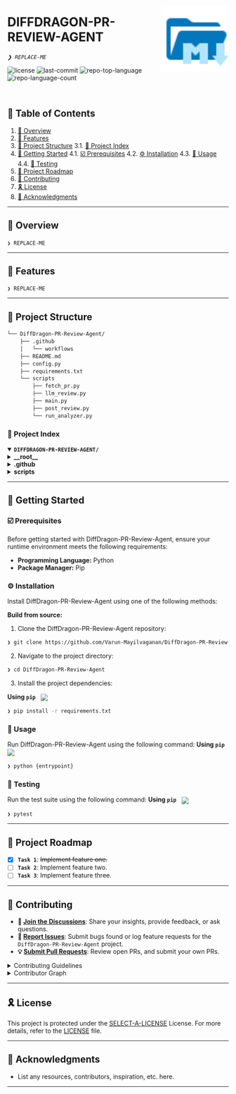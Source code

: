 <div align="left" style="position: relative;">
<img src="https://raw.githubusercontent.com/PKief/vscode-material-icon-theme/ec559a9f6bfd399b82bb44393651661b08aaf7ba/icons/folder-markdown-open.svg" align="right" width="30%" style="margin: -20px 0 0 20px;">
<h1>DIFFDRAGON-PR-REVIEW-AGENT</h1>
<p align="left">
    <em><code>❯ REPLACE-ME</code></em>
</p>
<p align="left">
    <img src="https://img.shields.io/github/license/Varun-Mayilvaganan/DiffDragon-PR-Review-Agent?style=default&logo=opensourceinitiative&logoColor=white&color=0080ff" alt="license">
    <img src="https://img.shields.io/github/last-commit/Varun-Mayilvaganan/DiffDragon-PR-Review-Agent?style=default&logo=git&logoColor=white&color=0080ff" alt="last-commit">
    <img src="https://img.shields.io/github/languages/top/Varun-Mayilvaganan/DiffDragon-PR-Review-Agent?style=default&color=0080ff" alt="repo-top-language">
    <img src="https://img.shields.io/github/languages/count/Varun-Mayilvaganan/DiffDragon-PR-Review-Agent?style=default&color=0080ff" alt="repo-language-count">
</p>
<p align="left"><!-- default option, no dependency badges. -->
</p>
<p align="left">
    <!-- default option, no dependency badges. -->
</p>
</div>
<br clear="right">

## 🔗 Table of Contents

1. [📍 Overview](#-overview)
2. [👾 Features](#-features)
3. [📁 Project Structure](#-project-structure)
  3.1. [📂 Project Index](#-project-index)
4. [🚀 Getting Started](#-getting-started)
  4.1. [☑️ Prerequisites](#-prerequisites)
  4.2. [⚙️ Installation](#-installation)
  4.3. [🤖 Usage](#🤖-usage)
  4.4. [🧪 Testing](#🧪-testing)
5. [📌 Project Roadmap](#-project-roadmap)
6. [🔰 Contributing](#-contributing)
7. [🎗 License](#-license)
8. [🙌 Acknowledgments](#-acknowledgments)

---

## 📍 Overview

<code>❯ REPLACE-ME</code>

---

## 👾 Features

<code>❯ REPLACE-ME</code>

---

## 📁 Project Structure

```sh
└── DiffDragon-PR-Review-Agent/
    ├── .github
    │   └── workflows
    ├── README.md
    ├── config.py
    ├── requirements.txt
    └── scripts
        ├── fetch_pr.py
        ├── llm_review.py
        ├── main.py
        ├── post_review.py
        └── run_analyzer.py
```


### 📂 Project Index
<details open>
    <summary><b><code>DIFFDRAGON-PR-REVIEW-AGENT/</code></b></summary>
    <details> <!-- __root__ Submodule -->
        <summary><b>__root__</b></summary>
        <blockquote>
            <table>
            <tr>
                <td><b><a href='https://github.com/Varun-Mayilvaganan/DiffDragon-PR-Review-Agent/blob/master/config.py'>config.py</a></b></td>
                <td><code>❯ REPLACE-ME</code></td>
            </tr>
            <tr>
                <td><b><a href='https://github.com/Varun-Mayilvaganan/DiffDragon-PR-Review-Agent/blob/master/requirements.txt'>requirements.txt</a></b></td>
                <td><code>❯ REPLACE-ME</code></td>
            </tr>
            </table>
        </blockquote>
    </details>
    <details> <!-- .github Submodule -->
        <summary><b>.github</b></summary>
        <blockquote>
            <details>
                <summary><b>workflows</b></summary>
                <blockquote>
                    <table>
                    <tr>
                        <td><b><a href='https://github.com/Varun-Mayilvaganan/DiffDragon-PR-Review-Agent/blob/master/.github/workflows/pr_review.yml'>pr_review.yml</a></b></td>
                        <td><code>❯ REPLACE-ME</code></td>
                    </tr>
                    </table>
                </blockquote>
            </details>
        </blockquote>
    </details>
    <details> <!-- scripts Submodule -->
        <summary><b>scripts</b></summary>
        <blockquote>
            <table>
            <tr>
                <td><b><a href='https://github.com/Varun-Mayilvaganan/DiffDragon-PR-Review-Agent/blob/master/scripts/llm_review.py'>llm_review.py</a></b></td>
                <td><code>❯ REPLACE-ME</code></td>
            </tr>
            <tr>
                <td><b><a href='https://github.com/Varun-Mayilvaganan/DiffDragon-PR-Review-Agent/blob/master/scripts/post_review.py'>post_review.py</a></b></td>
                <td><code>❯ REPLACE-ME</code></td>
            </tr>
            <tr>
                <td><b><a href='https://github.com/Varun-Mayilvaganan/DiffDragon-PR-Review-Agent/blob/master/scripts/run_analyzer.py'>run_analyzer.py</a></b></td>
                <td><code>❯ REPLACE-ME</code></td>
            </tr>
            <tr>
                <td><b><a href='https://github.com/Varun-Mayilvaganan/DiffDragon-PR-Review-Agent/blob/master/scripts/main.py'>main.py</a></b></td>
                <td><code>❯ REPLACE-ME</code></td>
            </tr>
            <tr>
                <td><b><a href='https://github.com/Varun-Mayilvaganan/DiffDragon-PR-Review-Agent/blob/master/scripts/fetch_pr.py'>fetch_pr.py</a></b></td>
                <td><code>❯ REPLACE-ME</code></td>
            </tr>
            </table>
        </blockquote>
    </details>
</details>

---
## 🚀 Getting Started

### ☑️ Prerequisites

Before getting started with DiffDragon-PR-Review-Agent, ensure your runtime environment meets the following requirements:

- **Programming Language:** Python
- **Package Manager:** Pip


### ⚙️ Installation

Install DiffDragon-PR-Review-Agent using one of the following methods:

**Build from source:**

1. Clone the DiffDragon-PR-Review-Agent repository:
```sh
❯ git clone https://github.com/Varun-Mayilvaganan/DiffDragon-PR-Review-Agent/
```

2. Navigate to the project directory:
```sh
❯ cd DiffDragon-PR-Review-Agent
```

3. Install the project dependencies:


**Using `pip`** &nbsp; [<img align="center" src="https://img.shields.io/badge/Pip-3776AB.svg?style={badge_style}&logo=pypi&logoColor=white" />](https://pypi.org/project/pip/)

```sh
❯ pip install -r requirements.txt
```




### 🤖 Usage
Run DiffDragon-PR-Review-Agent using the following command:
**Using `pip`** &nbsp; [<img align="center" src="https://img.shields.io/badge/Pip-3776AB.svg?style={badge_style}&logo=pypi&logoColor=white" />](https://pypi.org/project/pip/)

```sh
❯ python {entrypoint}
```


### 🧪 Testing
Run the test suite using the following command:
**Using `pip`** &nbsp; [<img align="center" src="https://img.shields.io/badge/Pip-3776AB.svg?style={badge_style}&logo=pypi&logoColor=white" />](https://pypi.org/project/pip/)

```sh
❯ pytest
```


---
## 📌 Project Roadmap

- [X] **`Task 1`**: <strike>Implement feature one.</strike>
- [ ] **`Task 2`**: Implement feature two.
- [ ] **`Task 3`**: Implement feature three.

---

## 🔰 Contributing

- **💬 [Join the Discussions](https://github.com/Varun-Mayilvaganan/DiffDragon-PR-Review-Agent/discussions)**: Share your insights, provide feedback, or ask questions.
- **🐛 [Report Issues](https://github.com/Varun-Mayilvaganan/DiffDragon-PR-Review-Agent/issues)**: Submit bugs found or log feature requests for the `DiffDragon-PR-Review-Agent` project.
- **💡 [Submit Pull Requests](https://github.com/Varun-Mayilvaganan/DiffDragon-PR-Review-Agent/blob/main/CONTRIBUTING.md)**: Review open PRs, and submit your own PRs.

<details closed>
<summary>Contributing Guidelines</summary>

1. **Fork the Repository**: Start by forking the project repository to your github account.
2. **Clone Locally**: Clone the forked repository to your local machine using a git client.
   ```sh
   git clone https://github.com/Varun-Mayilvaganan/DiffDragon-PR-Review-Agent/
   ```
3. **Create a New Branch**: Always work on a new branch, giving it a descriptive name.
   ```sh
   git checkout -b new-feature-x
   ```
4. **Make Your Changes**: Develop and test your changes locally.
5. **Commit Your Changes**: Commit with a clear message describing your updates.
   ```sh
   git commit -m 'Implemented new feature x.'
   ```
6. **Push to github**: Push the changes to your forked repository.
   ```sh
   git push origin new-feature-x
   ```
7. **Submit a Pull Request**: Create a PR against the original project repository. Clearly describe the changes and their motivations.
8. **Review**: Once your PR is reviewed and approved, it will be merged into the main branch. Congratulations on your contribution!
</details>

<details closed>
<summary>Contributor Graph</summary>
<br>
<p align="left">
   <a href="https://github.com{/Varun-Mayilvaganan/DiffDragon-PR-Review-Agent/}graphs/contributors">
      <img src="https://contrib.rocks/image?repo=Varun-Mayilvaganan/DiffDragon-PR-Review-Agent">
   </a>
</p>
</details>

---

## 🎗 License

This project is protected under the [SELECT-A-LICENSE](https://choosealicense.com/licenses) License. For more details, refer to the [LICENSE](https://choosealicense.com/licenses/) file.

---

## 🙌 Acknowledgments

- List any resources, contributors, inspiration, etc. here.

---
